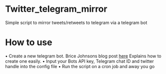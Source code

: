 # Twitter_telegram_mirror
Simple script to mirror tweets/retweets to telegram via a telegram bot

# How to use
• Create a new telegram bot. Brice Johnsons blog
post [here](https://blog.bj13.us/2016/09/06/how-to-send-yourself-a-telegram-message-from-bash.html) Explains how to create one easily.
• Input your Bots API key, Telegram chat ID and twitter handle into the config file
• Run the script on a cron job and away you go

